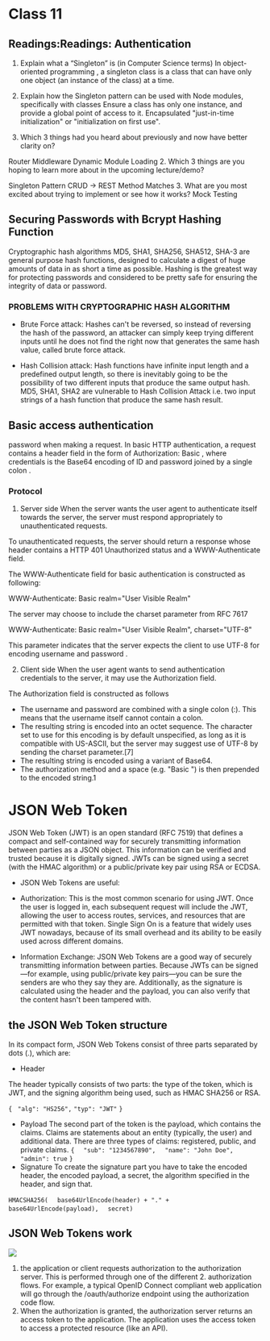 # Class 11

## Readings:Readings: Authentication

1. Explain what a “Singleton” is (in Computer Science terms)
In object-oriented programming , a singleton class is a class that can have only one object (an instance of the class) at a time. 
2. Explain how the Singleton pattern can be used with Node modules, specifically with classes
Ensure a class has only one instance, and provide a global point of access to it.
Encapsulated "just-in-time initialization" or "initialization on first use".


1. Which 3 things had you heard about previously and now have better clarity on?

Router Middleware
Dynamic Module Loading
2. Which 3 things are you hoping to learn more about in the upcoming lecture/demo?

Singleton Pattern
CRUD -> REST Method Matches
3. What are you most excited about trying to implement or see how it works?
Mock Testing


## Securing Passwords with Bcrypt Hashing Function 

Cryptographic hash algorithms MD5, SHA1, SHA256, SHA512, SHA-3 are general purpose hash functions, designed to calculate a digest of huge amounts of data in as short a time as possible. Hashing is the greatest way for protecting passwords and considered to be pretty safe for ensuring the integrity of data or password.

### PROBLEMS WITH CRYPTOGRAPHIC HASH ALGORITHM


- Brute Force attack: Hashes can't be reversed, so instead of reversing the hash of the password, an attacker can simply keep trying different inputs until he does not find the right now that generates the same hash value, called brute force attack.

- Hash Collision attack: Hash functions have infinite input length and a predefined output length, so there is inevitably going to be the possibility of two different inputs that produce the same output hash. MD5, SHA1, SHA2 are vulnerable to Hash Collision Attack i.e. two input strings of a hash function that produce the same hash result.

## Basic access authentication


password when making a request. In basic HTTP authentication, a request contains a header field in the form of Authorization: Basic <credentials>, where credentials is the Base64 encoding of ID and password joined by a single colon .

### Protocol


1. Server side
When the server wants the user agent to authenticate itself towards the server, the server must respond appropriately to unauthenticated requests.

To unauthenticated requests, the server should return a response whose header contains a HTTP 401 Unauthorized status and a WWW-Authenticate field.

The WWW-Authenticate field for basic authentication is constructed as following:

WWW-Authenticate: Basic realm="User Visible Realm"

The server may choose to include the charset parameter from RFC 7617

WWW-Authenticate: Basic realm="User Visible Realm", charset="UTF-8"

This parameter indicates that the server expects the client to use UTF-8 for encoding username and password .

2. Client side
When the user agent wants to send authentication credentials to the server, it may use the Authorization field.

The Authorization field is constructed as follows

- The username and password are combined with a single colon (:). This means that the username itself cannot contain a colon.
- The resulting string is encoded into an octet sequence. The character set to use for this encoding is by default unspecified, as long as it is compatible with US-ASCII, but the server may suggest use of UTF-8 by sending the charset parameter.[7]
- The resulting string is encoded using a variant of Base64.
- The authorization method and a space (e.g. "Basic ") is then prepended to the encoded string.1
# JSON Web Token

JSON Web Token (JWT) is an open standard (RFC 7519) that defines a compact and self-contained way for securely transmitting information between parties as a JSON object. This information can be verified and trusted because it is digitally signed. JWTs can be signed using a secret (with the HMAC algorithm) or a public/private key pair using RSA or ECDSA.

- JSON Web Tokens are useful:

- Authorization: This is the most common scenario for using JWT. Once the user is logged in, each subsequent request will include the JWT, allowing the user to access routes, services, and resources that are permitted with that token. Single Sign On is a feature that widely uses JWT nowadays, because of its small overhead and its ability to be easily used across different domains.

- Information Exchange: JSON Web Tokens are a good way of securely transmitting information between parties. Because JWTs can be signed—for example, using public/private key pairs—you can be sure the senders are who they say they are. Additionally, as the signature is calculated using the header and the payload, you can also verify that the content hasn't been tampered with.


## the JSON Web Token structure

In its compact form, JSON Web Tokens consist of three parts separated by dots (.), which are:

- Header

The header typically consists of two parts: the type of the token, which is JWT, and the signing algorithm being used, such as HMAC SHA256 or RSA.

`{`
 ` "alg": "HS256",`
  `"typ": "JWT"`
`}`

- Payload
The second part of the token is the payload, which contains the claims. Claims are statements about an entity (typically, the user) and additional data. There are three types of claims: registered, public, and private claims.
`{`
`  "sub": "1234567890",`
`  "name": "John Doe",`
`  "admin": true`
`}`
- Signature
To create the signature part you have to take the encoded header, the encoded payload, a secret, the algorithm specified in the header, and sign that.

`HMACSHA256(`
`  base64UrlEncode(header) + "." +`
`  base64UrlEncode(payload),`
`  secret)`

## JSON Web Tokens work

![](https://cdn2.auth0.com/docs/media/articles/api-auth/client-credentials-grant.png)

1. the application or client requests authorization to the authorization server. This is performed through one of the different 2. authorization flows. For example, a typical OpenID Connect compliant web application will go through the /oauth/authorize endpoint using the authorization code flow.
3. When the authorization is granted, the authorization server returns an access token to the application.
The application uses the access token to access a protected resource (like an API).